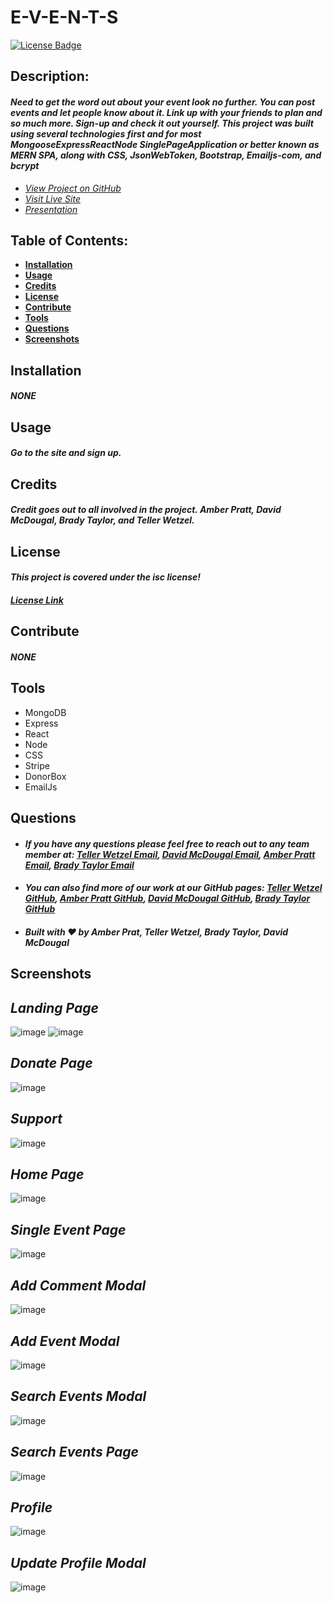 # E-V-E-N-T-S

[![License Badge](https://img.shields.io/badge/license-ISC-blue.svg)](#license)

## Description:

#### _Need to get the word out about your event look no further. You can post events and let people know about it. Link up with your friends to plan and so much more. Sign-up and check it out yourself. This project was built using several technologies first and for most MongooseExpressReactNode SinglePageApplication or better known as MERN SPA, along with CSS, JsonWebToken, Bootstrap, Emailjs-com, and bcrypt_

- _[View Project on GitHub](https://github.com/teller35/project-events)_
- _[Visit Live Site](https://e-v-e-n-t-s.herokuapp.com/)_
- _[Presentation](https://docs.google.com/presentation/d/1dLo5CP-Z91Y-qnYMoQDcR5tztTPJFEvc2M-lkU6BLPk/edit?usp=sharing)_

## Table of Contents:

- [**Installation**](#installation)
- [**Usage**](#usage)
- [**Credits**](#credits)
- [**License**](#license)
- [**Contribute**](#contribute)
- [**Tools**](#tools)
- [**Questions**](#questions)
- [**Screenshots**](#screenshots)

## Installation

#### _NONE_

## Usage

#### _Go to the site and sign up._

## Credits

#### _Credit goes out to all involved in the project. Amber Pratt, David McDougal, Brady Taylor, and Teller Wetzel._

## License

#### _This project is covered under the isc license!_

#### _[License Link](https://choosealicense.com/licenses/isc)_

## Contribute

#### _NONE_

## Tools

- MongoDB
- Express
- React
- Node
- CSS
- Stripe
- DonorBox
- EmailJs

## Questions

- #### _If you have any questions please feel free to reach out to any team member at: <a href='mailto:tellerwetzel@yahoo.com'></i>Teller Wetzel Email</a>, <a href='mailto:david.mcdougal00@gmail.com;'></i>David McDougal Email</a>, <a href='mailto: apratt7891@gmail.com;'></i>Amber Pratt Email</a>, <a href='mailto:baetay03@gmail.com'></i>Brady Taylor Email</a>_
- #### _You can also find more of our work at our GitHub pages: [Teller Wetzel GitHub](https://github.com/teller35), [Amber Pratt GitHub](https://github.com/apratt7891), [David McDougal GitHub](https://github.com/davsav16), [Brady Taylor GitHub](https://github.com/OSSATMTeamjc18)_
- #### _Built with ❤️ by Amber Prat, Teller Wetzel, Brady Taylor, David McDougal_

## Screenshots

## _Landing Page_
![image](https://user-images.githubusercontent.com/79383305/129789362-4ffb8ea1-8d72-4d58-b022-9c37d2fa5b36.png)
![image](https://user-images.githubusercontent.com/79383305/129789373-00686292-20cd-4e4e-8af0-30d3b2e94aa4.png)

## _Donate Page_
![image](https://user-images.githubusercontent.com/79383305/129789431-dde8b3c5-1863-4982-a405-35946bb00dfb.png)

## _Support_
![image](https://user-images.githubusercontent.com/79383305/129789283-22b211ae-9e83-4fb7-b8d6-b324200e7c9a.png)

## _Home Page_
![image](https://user-images.githubusercontent.com/79383305/129789608-b1cc89f7-e965-4cdb-bcd9-2dca99304281.png)

## _Single Event Page_
![image](https://user-images.githubusercontent.com/79383305/129789652-536ac9de-f504-4901-9fa2-7b60a501a8ea.png)

## _Add Comment Modal_
![image](https://user-images.githubusercontent.com/79383305/129789675-1c2606c8-55d4-4a29-aec7-7794c45e6953.png)

## _Add Event Modal_
![image](https://user-images.githubusercontent.com/79383305/129789721-0f5699fe-ef4c-46b0-8425-6ef0e7e85e58.png)

## _Search Events Modal_
![image](https://user-images.githubusercontent.com/79383305/129789801-bf125e08-416f-46c9-a5bf-9350e27618e9.png)

## _Search Events Page_
![image](https://user-images.githubusercontent.com/79383305/129789840-d62f4619-dc2f-4c2d-ba43-f56cfaa6e50a.png)

## _Profile_
![image](https://user-images.githubusercontent.com/79383305/129789875-8a94139e-0124-4d7c-bade-db645791fe6d.png)

## _Update Profile Modal_
![image](https://user-images.githubusercontent.com/79383305/129789918-78a81c68-7c59-4a39-b257-4c87fc1fcdfa.png)
